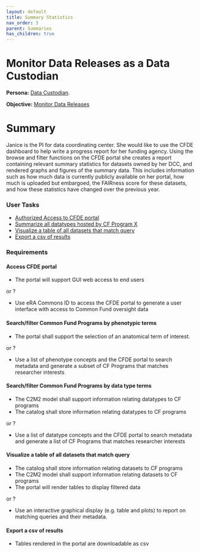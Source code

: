 ```yaml
---
layout: default
title: Summary Statistics
nav_order: 3
parent: Summaries
has_children: true
---
```

# Monitor Data Releases as a Data Custodian

**Persona:** [Data Custodian](../personas/data-custodian).

**Objective:** [Monitor Data Releases](../objectives/single-dcc-release)

# Summary
Janice is the PI for data coordinating center. She would like
to use the CFDE dashboard to help write a progress report for her funding agency.
Using the browse and filter functions on the CFDE portal she creates a report
containing relevant summary statistics for datasets owned by her DCC, and
rendered graphs and figures of the summary data. This includes information such
as how much data is currently publicly available on her portal, how much is
uploaded but embargoed, the FAIRness score for these datasets, and how these
statistics have changed over the previous year.

### User Tasks

-   [Authorized Access to CFDE portal](#access-cfde-portal)
-   [Summarize all datatypes hosted by CF Program X](#summarize-all-datatypes-hosted-by-cf-program-x)
-   [Visualize a table of all datasets that match query](#visualize-a-table-of-all-datasets-that-match-query)
-   [Export a csv of results](#export-a-csv-of-results)

### Requirements

#### Access CFDE portal

-   The portal will support GUI web access to end users

or ?

-   Use eRA Commons ID to access the CFDE portal to generate a user interface with access to Common Fund oversight data

#### Search/filter Common Fund Programs by phenotypic terms

-   The portal shall support the selection of an anatomical term of interest.

or ?

-   Use a list of phenotype concepts and the CFDE portal to search metadata and generate a subset of CF Programs that matches researcher interests

#### Search/filter Common Fund Programs by data type terms

-   The C2M2 model shall support information relating datatypes to CF programs
-   The catalog shall store information relating datatypes to CF programs

or ?

-   Use a list of datatype concepts and the CFDE portal to search metadata and generate a list of CF Programs that matches researcher interests

#### Visualize a table of all datasets that match query

-   The catalog shall store information relating datasets to CF programs
-   The C2M2 model shall support information relating datasets to CF programs
-   The portal will render tables to display filtered data

or ?

-   Use an interactive graphical display (e.g. table and plots) to report on matching queries and their metadata.

#### Export a csv of results

-   Tables rendered in the portal are downloadable as csv
